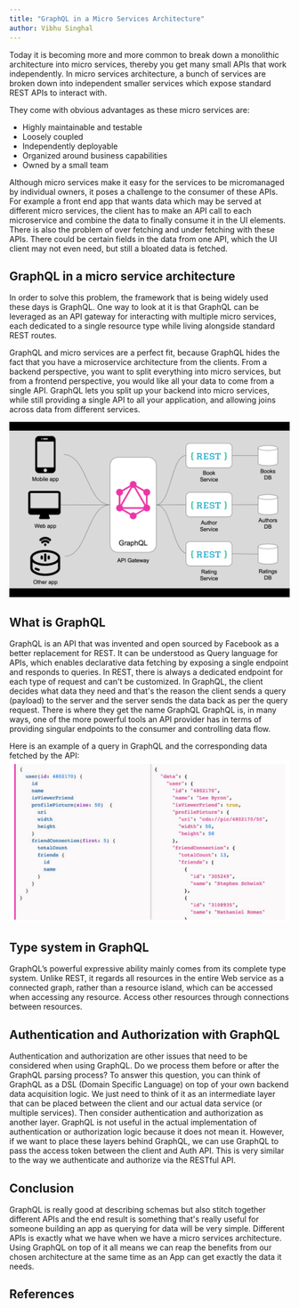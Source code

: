 ```yaml
---
title: "GraphQL in a Micro Services Architecture"
author: Vibhu Singhal
---
```


Today it is becoming more and more common to break down a monolithic architecture into micro services, thereby you get many small APIs that work independently. In micro services architecture, a bunch of services are broken down into independent smaller services which expose standard REST APIs to interact with.
<!-- truncate -->
They come with obvious advantages as these micro services are:
- Highly maintainable and testable
- Loosely coupled
- Independently deployable
- Organized around business capabilities
- Owned by a small team

Although micro services make it easy for the services to be micromanaged by individual owners, it poses a challenge to the consumer of these APIs. For example a front end app that wants data which may be served at different micro services, the client has to make an API call to each microservice and combine the data to finally consume it in the UI elements. There is also the problem of over fetching and under fetching with these APIs. There could be certain fields in the data from one API, which the UI client may not even need, but still a bloated data is fetched.

## GraphQL in a micro service architecture

In order to solve this problem, the framework that is being widely used these days is GraphQL. One way to look at it is that GraphQL can be leveraged as an API gateway for interacting with multiple micro services, each dedicated to a single resource type while living alongside standard REST routes.

GraphQL and micro services are a perfect fit, because GraphQL hides the fact that you have a microservice architecture from the clients. From a backend perspective, you want to split everything into micro services, but from a frontend perspective, you would like all your data to come from a single API. GraphQL lets you split up your backend into micro services, while still providing a single API to all your application, and allowing joins across data from different services.

![GraphQL_MicroServices_Architecture](/learn/assets/GraphQL_MicroServices_Architecture.png)

## What is GraphQL

GraphQL is an API that was invented and open sourced by Facebook as a better replacement for REST. It can be understood as Query language for APIs, which enables declarative data fetching by exposing a single endpoint and responds to queries. In REST, there is always a dedicated endpoint for each type of request and can't be customized. In GraphQL, the client decides what data they need and that's the reason the client sends a query (payload) to the server and the server sends the data back as per the query request. There is where they get the name GraphQL GraphQL is, in many ways, one of the more powerful tools an API provider has in terms of providing singular endpoints to the consumer and controlling data flow.

Here is an example of a query in GraphQL and the corresponding data fetched by the API:
![GraphQL_MicroServices_Architecture](/learn/assets/GraphQL_Example.png)

## Type system in GraphQL
GraphQL’s powerful expressive ability mainly comes from its complete type system. Unlike REST, it regards all resources in the entire Web service as a connected graph, rather than a resource island, which can be accessed when accessing any resource. Access other resources through connections between resources.  

## Authentication and Authorization with GraphQL

Authentication and authorization are other issues that need to be considered when using GraphQL. Do we process them before or after the GraphQL parsing process?
To answer this question, you can think of GraphQL as a DSL (Domain Specific Language) on top of your own backend data acquisition logic. We just need to think of it as an intermediate layer that can be placed between the client and our actual data service (or multiple services).
Then consider authentication and authorization as another layer. GraphQL is not useful in the actual implementation of authentication or authorization logic because it does not mean it. However, if we want to place these layers behind GraphQL, we can use GraphQL to pass the access token between the client and Auth API. This is very similar to the way we authenticate and authorize via the RESTful API.

## Conclusion

GraphQL is really good at describing schemas but also stitch together different APIs and the end result is something that's really useful for someone building an app as querying for data will be very simple. Different APIs is exactly what we have when we have a micro services architecture. Using GraphQL on top of it all means we can reap the benefits from our chosen architecture at the same time as an App can get exactly the data it needs.

## References

